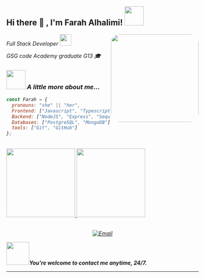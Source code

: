 
<h2> Hi there 👋 , I'm Farah Alhalimi! <img src="https://media.giphy.com/media/mGcNjsfWAjY5AEZNw6/giphy.gif" width="50"></h2>
<img align='right' src="https://static.vecteezy.com/system/resources/previews/023/865/876/non_2x/female-programmer-working-on-computer-at-night-free-vector.jpg" width="230" style="border-radius: 10%;">

<p><em>Full Stack Developer <img src="https://media.giphy.com/media/WUlplcMpOCEmTGBtBW/giphy.gif" width="30"> 
</em>
</p>
<em>GSG code Academy graduate G13 🎓 <em>




### <img src="https://media.giphy.com/media/VgCDAzcKvsR6OM0uWg/giphy.gif" width="50"> A little more about me...  

```javascript
const Farah = {
  pronouns: "she" || "her",
  Frontend: ["Javascript", "Typescript", "HTML", "CSS", "ReactJS", "Material UI", "NextJS"],
  Backend: ["NodeJS", "Express", "Sequelize"],
  Databases: ["PostgreSQL", "MongoDB"],
  tools: ["Git", "GitHub"]
};

```
<br/>

<a href="https://github.com/Farah202324">
  <img height="180em" src="https://github-readme-stats.vercel.app/api?username=Farah202324&theme=tokyonight&show_icons=true" />
  <img height="180em" src="https://github-readme-stats.vercel.app/api/top-langs/?username=Farah202324&theme=tokyonight" />
</a>

<br/>

<br>
<p align="center">
<a href="mailto:engfarahhalimy@gmail.com"><img alt="Email" src="https://img.shields.io/badge/Email-engfarahhalimy@gmail.com-blue?style=flat-square&logo=gmail"></a>
</p>
<img src="https://media.giphy.com/media/LnQjpWaON8nhr21vNW/giphy.gif" width="60"><b>You're welcome to contact me anytime, 24/7.</b>
<em>


---

